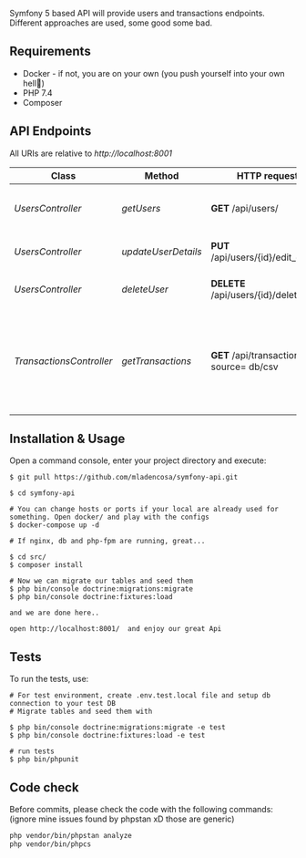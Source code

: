 Symfony 5 based API will provide users and transactions endpoints. Different approaches are used, some good some bad.

## Requirements

* Docker - if not, you are on your own (you push yourself into your own hell🚽)
* PHP 7.4
* Composer

## API Endpoints

All URIs are relative to *http://localhost:8001*

Class | Method | HTTP request | Description
------------ | ------------- | ------------- | -------------
*UsersController* | *getUsers* | **GET** /api/users/| Get list of all active Austrian users
*UsersController* | *updateUserDetails* | **PUT** /api/users/{id}/edit_details | Update user details if available
*UsersController* | *deleteUser* | **DELETE** /api/users/{id}/delete | Delete user if no user details
*TransactionsController* | *getTransactions* | **GET** /api/transactions?source= db/csv | Get list of transactions. Parameter 'source' must be provides. Available sources "db", "csv".

## Installation & Usage
Open a command console, enter your project directory and execute:

```console
$ git pull https://github.com/mladencosa/symfony-api.git

$ cd symfony-api

# You can change hosts or ports if your local are already used for something. Open docker/ and play with the configs
$ docker-compose up -d

# If nginx, db and php-fpm are running, great...

$ cd src/
$ composer install

# Now we can migrate our tables and seed them
$ php bin/console doctrine:migrations:migrate
$ php bin/console doctrine:fixtures:load

and we are done here..

open http://localhost:8001/  and enjoy our great Api

```

## Tests

To run the tests, use:

```console
# For test environment, create .env.test.local file and setup db connection to your test DB
# Migrate tables and seed them with

$ php bin/console doctrine:migrations:migrate -e test 
$ php bin/console doctrine:fixtures:load -e test

# run tests 
$ php bin/phpunit 
```

## Code check
Before commits, please check the code with the following commands: (ignore mine issues found by phpstan xD those are generic)
```bash
php vendor/bin/phpstan analyze
php vendor/bin/phpcs
```
